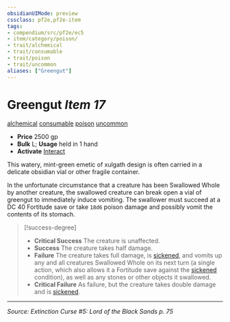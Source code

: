 ```yaml
---
obsidianUIMode: preview
cssclass: pf2e,pf2e-item
tags:
- compendium/src/pf2e/ec5
- item/category/poison/
- trait/alchemical
- trait/consumable
- trait/poison
- trait/uncommon
aliases: ["Greengut"]
---
```

# Greengut *Item 17*  
[alchemical](alchemical.md "Alchemical Item Trait")  [consumable](consumable.md "Consumable Item Trait")  [poison](Reference/Rules/Traits/poison.md "Poison Effect Trait")  [uncommon](uncommon.md "Uncommon Rarity Trait")  

- **Price** 2500 gp
- **Bulk** L; **Usage** held in 1 hand
- **Activate** [Interact](interact.md)

This watery, mint-green emetic of xulgath design is often carried in a delicate obsidian vial or other fragile container.

In the unfortunate circumstance that a creature has been Swallowed Whole by another creature, the swallowed creature can break open a vial of greengut to immediately induce vomiting. The swallower must succeed at a DC 40 Fortitude save or take `18d6` poison damage and possibly vomit the contents of its stomach.

> [!success-degree] 
> - **Critical Success** The creature is unaffected.
> - **Success** The creature takes half damage.
> - **Failure** The creature takes full damage, is [sickened](conditions.md#Sickened), and vomits up any and all creatures Swallowed Whole on its next turn (a single action, which also allows it a Fortitude save against the [sickened](conditions.md#Sickened) condition), as well as any stones or other objects it swallowed.
> - **Critical Failure** As failure, but the creature takes double damage and is [sickened](conditions.md#Sickened).


---
*Source: Extinction Curse #5: Lord of the Black Sands p. 75*